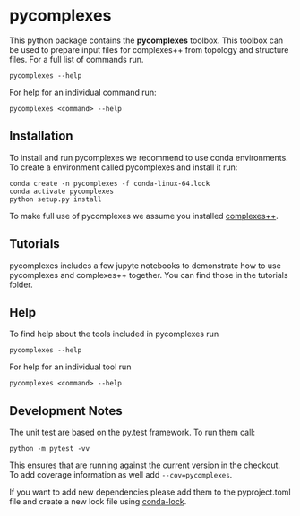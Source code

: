 # pycomplexes 

This python package contains the **pycomplexes** toolbox. This toolbox can be
used to prepare input files for complexes++ from topology and structure files.
For a full list of commands run.

    pycomplexes --help

For help for an individual command run:

    pycomplexes <command> --help

## Installation

To install and run pycomplexes we recommend to use conda environments. To create 
a environment called pycomplexes and install it run:

    conda create -n pycomplexes -f conda-linux-64.lock
    conda activate pycomplexes
    python setup.py install

To make full use of pycomplexes we assume you installed [complexes++](../complexes++).

## Tutorials

pycomplexes includes a few jupyte notebooks to demonstrate how to use pycomplexes and complexes++ together.
You can find those in the tutorials folder.

## Help

To find help about the tools included in pycomplexes run

    pycomplexes --help

For help for an individual tool run

    pycomplexes <command> --help

## Development Notes

The unit test are based on the py.test framework. To run them call:

    python -m pytest -vv

This ensures that are running against the current version in the checkout. To
add coverage information as well add `--cov=pycomplexes`.

If you want to add new dependencies please add them to the pyproject.toml 
file and create a new lock file using [conda-lock](https://github.com/conda-incubator/conda-lock).
